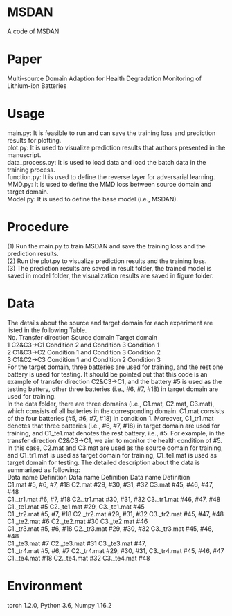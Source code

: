 # MSDAN
A  code of MSDAN

# Paper
Multi-source Domain Adaption for Health Degradation Monitoring of Lithium-ion Batteries

# Usage
main.py: It is feasible to run and can save the training loss and prediction results for plotting. <br />
plot.py: It is used to visualize prediction results that authors presented in the manuscript.<br />
data_process.py: It is used to load data and load the batch data in the training process.<br />
function.py: It is used to define the reverse layer for adversarial learning.<br />
MMD.py: It is used to define the MMD loss between source domain and target domain.<br />
Model.py: It is used to define the base model (i.e., MSDAN).<br />

# Procedure
(1) Run the main.py to train MSDAN and save the training loss and the prediction results. <br />
(2) Run the plot.py to visualize prediction results and the training loss.<br />
(3) The prediction results are saved in result folder, the trained model is saved in model folder, the visualization results are saved in figure folder.<br />

# Data
The details about the source and target domain for each experiment are listed in the following Table.<br />
No.	Transfer direction	Source domain	Target domain<br />
1	C2&C3→C1	Condition 2 and Condition 3	Condition 1<br />
2	C1&C3→C2	Condition 1 and Condition 3	Condition 2<br />
3	C1&C2→C3	Condition 1 and Condition 2	Condition 3<br />
  For the target domain, three batteries are used for training, and the rest one battery is used for testing. It should be pointed out that this code is an example of transfer direction C2&C3→C1, and the battery #5 is used as the testing battery, other three batteries (i.e., #6, #7, #18) in target domain are used for training.<br />
  In the data folder, there are three domains (i.e., C1.mat, C2.mat, C3.mat), which consists of all batteries in the corresponding domain. C1.mat consists of the four batteries (#5, #6, #7, #18) in condition 1. Moreover, C1_tr1.mat denotes that three batteries (i.e., #6, #7, #18) in target domain are used for training, and C1_te1.mat denotes the rest battery, i.e., #5.  For example, in the transfer direction C2&C3→C1, we aim to monitor the health condition of #5. In this case, C2.mat and C3.mat are used as the source domain for training, and C1_tr1.mat is used as target domain for training, C1_te1.mat is used as target domain for testing. The detailed description about the data is summarized as following:<br />
Data name	Definition	  Data name	 Definition	     Data name    Definition<br />
C1.mat	        #5, #6, #7, #18	  C2.mat	 #29, #30, #31, #32  C3.mat	  #45, #46, #47, #48<br />
C1._tr1.mat	#6, #7, #18	  C2._tr1.mat	 #30, #31, #32	     C3._tr1.mat  #46, #47, #48<br />
C1._te1.mat	#5	          C2._te1.mat	 #29,	             C3._te1.mat  #45<br />
C1._tr2.mat	#5, #7, #18	  C2._tr2.mat	 #29, #31, #32	     C3._tr2.mat  #45, #47, #48<br />
C1._te2.mat	#6	          C2._te2.mat	 #30	             C3._te2.mat  #46<br />
C1._tr3.mat	#5, #6, #18	  C2._tr3.mat	 #29, #30, #32	     C3._tr3.mat  #45, #46, #48<br />
C1._te3.mat	#7	          C2._te3.mat	 #31	             C3._te3.mat  #47,<br />
C1._tr4.mat	#5, #6, #7	  C2._tr4.mat	 #29, #30, #31,	     C3._tr4.mat  #45, #46, #47<br />
C1._te4.mat	#18	          C2._te4.mat	 #32	             C3._te4.mat  #48<br />

# Environment
torch 1.2.0, Python 3.6, Numpy 1.16.2<br />
